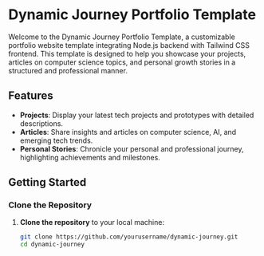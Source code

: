 # Dynamic Journey Portfolio Template

Welcome to the Dynamic Journey Portfolio Template, a customizable portfolio website template integrating Node.js backend with Tailwind CSS frontend. This template is designed to help you showcase your projects, articles on computer science topics, and personal growth stories in a structured and professional manner.

## Features

- **Projects**: Display your latest tech projects and prototypes with detailed descriptions.
- **Articles**: Share insights and articles on computer science, AI, and emerging tech trends.
- **Personal Stories**: Chronicle your personal and professional journey, highlighting achievements and milestones.

## Getting Started

### Clone the Repository

1. **Clone the repository** to your local machine:

   ```bash
   git clone https://github.com/yourusername/dynamic-journey.git
   cd dynamic-journey
